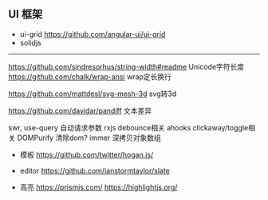 
## UI 框架

- ui-grid
https://github.com/angular-ui/ui-grid
- solidjs


--- 

https://github.com/sindresorhus/string-width#readme Unicode字符长度
https://github.com/chalk/wrap-ansi wrap定长换行

https://github.com/mattdesl/svg-mesh-3d svg转3d

https://github.com/davidar/pandiff 文本差异

swr, use-query 自动请求参数
rxjs debounce相关
ahooks clickaway/toggle相关
DOMPurify 清除dom?
immer 深拷贝对象数组

- 模板
https://github.com/twitter/hogan.js/

- editor
https://github.com/ianstormtaylor/slate

- 高亮
https://prismjs.com/
https://highlightjs.org/